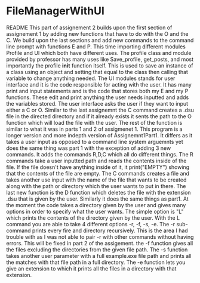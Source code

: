 # FileManagerWithUI
README
This part of assignement 2 builds upon the first section of assignement 1 by adding new functions that have to do with the O and the C. 
We build upon the last sections and add new commands to the command line prompt with functions E and P. This time importing different modules Profile 
and UI which both have different uses. The profile class and module provided by professor has many uses like Save_profile, get_posts, and most importantly the
profile __init__ function itself. This is used to save an instance of a class using an object and setting that equal to the class then calling that 
variable to change anything needed. The UI modules stands for user interface and it is the code responsible for acting with the user. It has many 
print and input statements and is the code that stores both my E and my P functions. These edit and print anything the user needs inputted 
and adds the variables stored. The user interface asks the user if they want to input either a C or O. Similar to the last assignemnt the C
command creates a .dsu file in the directed directory and if it already exists it sents the path to the O function which will load the file 
with the user. 
The rest of the function is similar to what it was in parts 1 and 2 of assigmenet 1. This program is a longer version and more indepth version of Assignemnt1Part1. It differs as it takes a user input as opposed to a command line system arguemnts yet does
the same thing was part 1 with the exception of adding 3 new commands. It adds the commands R,D,C which all do different things. The R commands take a user inputted path and reads the contents
inside of the file. If the file doesn't have anything inside of it, it print("EMPTY") showing that the contents of the file are empty. The C commands creates a file and takes another use input
with the name of the file that wants to be created along with the path or directory which the user wants to put in there. The last new function is the D function which deletes the file with the extension
.dsu that is given by the user. Similarly it does the same things as part1. At the moment the code takes a directory given by the user and gives many options in order to specify what the user wants. The simple option is "L" which prints the contents of the directory 
given by the user. With the L command you are able to take 4 different options -r, -f, -s, -e. The -r sub-command prints every fire and directory recursively. This is the area I had trouble with
as I was not able to pair -r with other commands without having errors. This will be fixed in part 2 of the assigement. the -f function gives all the files excluding the directories from the given file path.
The -s function takes another user parameter with a full example.exe file path and prints all the matches with that file path in a full directory. The -e function lets you give an extension
to which it prints all the files in a directory with that extension.
